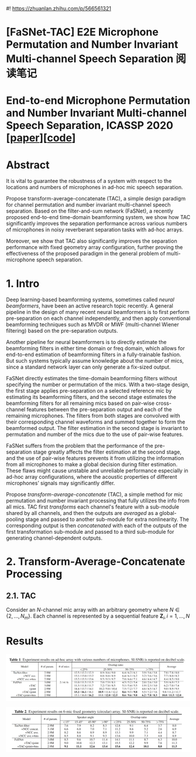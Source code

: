 #! https://zhuanlan.zhihu.com/p/566561321
# [FaSNet-TAC] E2E Microphone Permutation and Number Invariant Multi-channel Speech Separation 阅读笔记

# End-to-end Microphone Permutation and Number Invariant Multi-channel Speech Separation, ICASSP 2020 [[paper](https://ieeexplore.ieee.org/abstract/document/9054177)][[code](https://github.com/yoonsanghyu/FaSNet-TAC-PyTorch)]

# Abstract
It is vital to guarantee the robustness of a system with respect to the locations and numbers of microphones in ad-hoc mic speech separation.

Propose transform-average-concatenate (TAC), a simple design paradigm for channel permutation and number invariant multi-channel speech separation. Based on the filter-and-sum network (FaSNet), a recently proposed end-to-end time-domain beamforming system, we show how TAC significantly improves the separation performance across various numbers of microphones in noisy reverberant separation tasks with ad-hoc arrays.

Moreover, we show that TAC also significantly improves the separation performance with fixed geometry array configuration, further proving the effectiveness of the proposed paradigm in the general problem of multi-microphone speech separation.

# 1. Intro
Deep learning-based beamforming systems, sometimes called *neural beamformers*, have been an active research topic recently. A general pipeline in the design of many recent neural beamformers is to first perform pre-separation on each channel independently, and then apply conventional beamforming techniques such as MVDR or MWF (multi-channel Wiener filtering) based on the pre-separation outputs.

Another pipeline for neural beamformers is to directly estimate the beamforming filters in either time domain or freq domain, which allows for end-to-end estimation of beamforming filters in a fully-trainable fashion. But such systems typically assume knowledge about the number of mics, since a standard network layer can only generate a fix-sized output.

FaSNet directly estimates the time-domain beamforming filters without specifying the number or permutation of the mics. With a two-stage design, the first stage applies pre-separation on a selected reference mic by estimating its beamforming filters, and the second stage estimates the beamforming filters for all remaining mics based on pair-wise cross-channel features between the pre-separation output and each of the remaining microphones. The filters from both stages are convolved with their corresponding channel waveforms and summed together to form the beamformed output. The filter estimation in the second stage is invariant to permutation and number of the mics due to the use of pair-wise features. 

FaSNet suffers from the problem that the performance of the pre-separation stage greatly affects the filter estimation at the second stage, and the use of pair-wise features prevents it from utilizing the information from all microphones to make a global decision during filter estimation. These flaws might cause unstable and unreliable performance especially in ad-hoc array configurations, where the acoustic properties of different microphones’ signals may significantly differ.

Propose *transform-average-concatenate* (TAC), a simple method for mic permutation and number invariant processing that fully utilizes the info from all mics. TAC first *transforms* each channel's feature with a sub-module shared by all channels, and then the outputs are *averaged* as a global-pooling stage and passed to another sub-module for extra nonlinearity. The corresponding output is then *concatenated* with each of the outputs of the first transformation sub-module and passed to a third sub-module for generating channel-dependent outputs.

# 2. Transform-Average-Concatenate Processing
## 2.1. TAC
Consider an $N$-channel mic array with an arbitrary geometry where $N\in\{2,...,N_m\}$. Each channel is represented by a sequential feature $\mathbf{Z}_i, i = 1,...,N$

# Results  
![](https://raw.githubusercontent.com/FYJNEVERFOLLOWS/Picture-Bed/main/202209/20220917202514.png)

![](https://raw.githubusercontent.com/FYJNEVERFOLLOWS/Picture-Bed/main/202209/20220917202533.png)
